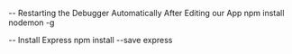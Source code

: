 -- Restarting the Debugger Automatically After Editing our App
npm install nodemon -g

-- Install Express
npm install --save express
